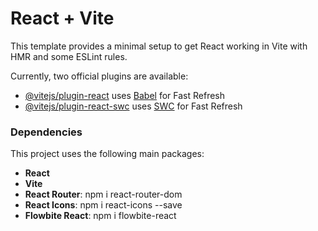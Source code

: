 # React + Vite

This template provides a minimal setup to get React working in Vite with HMR and some ESLint rules.

Currently, two official plugins are available:

- [@vitejs/plugin-react](https://github.com/vitejs/vite-plugin-react/blob/main/packages/plugin-react/README.md) uses [Babel](https://babeljs.io/) for Fast Refresh
- [@vitejs/plugin-react-swc](https://github.com/vitejs/vite-plugin-react-swc) uses [SWC](https://swc.rs/) for Fast Refresh



### Dependencies

This project uses the following main packages:

- **React**
- **Vite**
- **React Router**: npm i react-router-dom
- **React Icons**: npm i react-icons --save
- **Flowbite React**: npm i flowbite-react
